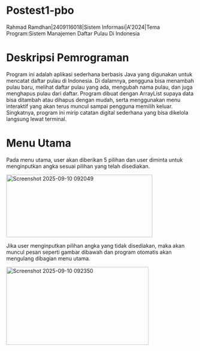 # Postest1-pbo
 Rahmad Ramdhan|2409116018|Sistem Informasi|A'2024|Tema Program:Sistem Manajemen Daftar Pulau Di Indonesia

 # Deskripsi Pemrograman
 Program ini adalah aplikasi sederhana berbasis Java yang digunakan untuk mencatat daftar pulau di Indonesia. Di dalamnya, pengguna bisa menambah pulau baru, melihat daftar pulau yang ada, mengubah nama pulau, dan    juga menghapus pulau dari daftar. Program dibuat dengan ArrayList supaya data bisa ditambah atau dihapus dengan mudah, serta menggunakan menu interaktif yang akan terus muncul sampai pengguna memilih keluar.         Singkatnya, program ini mirip catatan digital sederhana yang bisa dikelola langsung lewat terminal.

 # Menu Utama
 Pada menu utama, user akan diberikan 5 pilihan dan user diminta untuk menginputkan angka sesuai pilihan yang telah disediakan.

 
<img width="390" height="167" alt="Screenshot 2025-09-10 092049" src="https://github.com/user-attachments/assets/3f410813-88d5-4629-859b-d361486589b9" />

Jika user menginputkan pilihan angka yang tidak disediakan, maka akan muncul pesan seperti gambar dibawah dan program otomatis akan mengulang dibagian menu utama.


<img width="380" height="208" alt="Screenshot 2025-09-10 092350" src="https://github.com/user-attachments/assets/9233078a-280c-43fb-9785-c4a6a1dbc280" />
